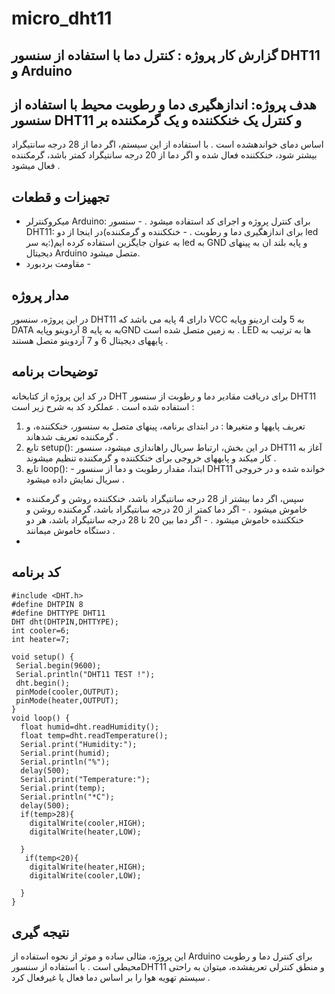 # micro_dht11
## گزارش کار پروژه : کنترل دما با استفاده از سنسور DHT11 و Arduino

## هدف پروژه: اندازهگیری دما و رطوبت محیط با استفاده از سنسور DHT11 و کنترل یک خنککننده و یک گرمکننده بر
اساس دمای خواندهشده است . با استفاده از این سیستم، اگر دما از 28 درجه سانتیگراد بیشتر شود، خنککننده فعال شده و اگر
دما از 20 درجه سانتیگراد کمتر باشد، گرمکننده فعال میشود .

## تجهیزات و قطعات
- میکروکنترلر Arduino: برای کنترل پروژه و اجرای کد استفاده میشود . - سنسور DHT11: برای اندازهگیری دما و رطوبت . - خنککننده و گرمکننده)در اینجا از دو led به عنوان جایگزین استفاده کرده ایم(:یه سر led به GND و پایه بلند ان به
پینهای دیجیتال Arduino متصل میشود.
- مقاومت
بردبورد -

## مدار پروژه
در این پروژه، سنسور DHT11 دارای 4 پایه می باشد که VCC به 5 ولت اردینو وپایه DATA به به پایه 8 آردوینو وپایهGND به زمین متصل شده است . LED ها به ترتیب به پایههای دیجیتال 6 و 7 آردوینو متصل هستند .


## توضیحات برنامه
در کد این پروژه از کتابخانه DHT برای دریافت مقادیر دما و رطوبت از سنسور DHT11 استفاده شده است . عملکرد کد به شرح زیر است :
1. تعریف پایهها و متغیرها : در ابتدای برنامه، پینهای متصل به سنسور، خنککننده، و گرمکننده تعریف شدهاند .
2. تابع setup(): در این بخش، ارتباط سریال راهاندازی میشود، سنسور DHT11 آغاز به کار میکند و پایههای خروجی
برای خنککننده و گرمکننده تنظیم میشوند .
3. تابع loop(): - ابتدا، مقدار رطوبت و دما از سنسور DHT11 خوانده شده و در خروجی سریال نمایش داده میشود .
- سپس، اگر دما بیشتر از 28 درجه سانتیگراد باشد، خنککننده روشن و گرمکننده خاموش میشود . - اگر دما کمتر از 20 درجه سانتیگراد باشد، گرمکننده روشن و خنککننده خاموش میشود . - اگر دما بین 20 تا 28 درجه سانتیگراد باشد، هر دو دستگاه خاموش میمانند .
- 
## کد برنامه
```
#include <DHT.h>
#define DHTPIN 8
#define DHTTYPE DHT11
DHT dht(DHTPIN,DHTTYPE);
int cooler=6;
int heater=7;

void setup() {
 Serial.begin(9600);
 Serial.println("DHT11 TEST !");
 dht.begin();
 pinMode(cooler,OUTPUT);
 pinMode(heater,OUTPUT);
}
void loop() {
  float humid=dht.readHumidity();
  float temp=dht.readTemperature();
  Serial.print("Humidity:");
  Serial.print(humid);
  Serial.println("%");
  delay(500);
  Serial.print("Temperature:");
  Serial.print(temp);
  Serial.println("*C");
  delay(500);
  if(temp>28){
    digitalWrite(cooler,HIGH);
    digitalWrite(heater,LOW);
    
  }
   if(temp<20){
    digitalWrite(heater,HIGH);
    digitalWrite(cooler,LOW);
    
  }
}

```
## نتیجه گیری
این پروژه، مثالی ساده و موثر از نحوه استفاده از Arduino برای کنترل دما و رطوبت محیطی است . با استفاده از سنسورDHT11 و منطق کنترلی تعریفشده، میتوان به راحتی سیستم تهویه هوا را بر اساس دما فعال یا غیرفعال کرد .
